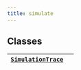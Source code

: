 ```yaml
---
title: simulate
---
```

## Classes

| [`SimulationTrace`](/reference/algokit-utils-py/api/models/simulate/simulationtrace/#algokit_utils.models.simulate.SimulationTrace)   |    |
|-----------------------------------------------------------------------------------------|----|